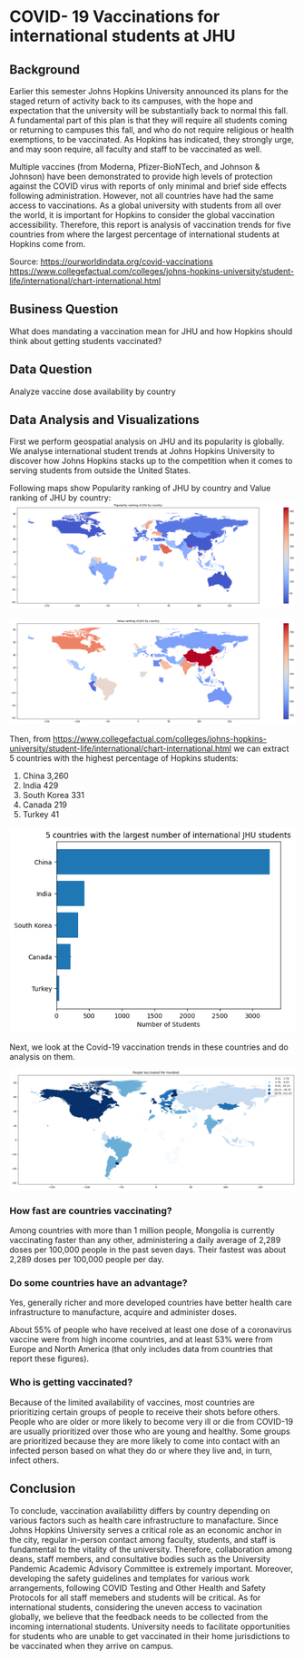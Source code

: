 # COVID- 19 Vaccinations for international students at JHU

## Background

Earlier this semester Johns Hopkins University announced its plans for the staged return of activity back to its campuses, with the hope and expectation that the university will be substantially back to normal this fall.  A fundamental part of this plan is that they will require all students coming or returning to campuses this fall, and who do not require religious or health exemptions, to be vaccinated. As Hopkins has indicated, they strongly urge, and may soon require, all faculty and staff to be vaccinated as well.

Multiple vaccines (from Moderna, Pfizer-BioNTech, and Johnson & Johnson) have been demonstrated to provide high levels of protection against the COVID virus with reports of only minimal and brief side effects following administration. However, not all countries have had the same access to vaccinations. As a global university with students from all over the world, it is important for Hopkins to consider the global vaccination accessibility. Therefore, this report is analysis of vaccination trends for five countries from where the largest percentage of international students at Hopkins come from. 

Source: https://ourworldindata.org/covid-vaccinations
        https://www.collegefactual.com/colleges/johns-hopkins-university/student-life/international/chart-international.html


## Business Question

What does mandating a vaccination mean for JHU and how Hopkins should think about getting students vaccinated?

## Data Question 

Analyze vaccine dose availability by country  


## Data Analysis and Visualizations

First we perform geospatial analysis on JHU and its popularity is globally. We analyse international student trends at Johns Hopkins University to discover how Johns Hopkins stacks up to the competition when it comes to serving students from outside the United States.

Following maps show Popularity ranking of JHU by country and Value ranking of JHU by country: 
![](https://github.com/DurdonaG/covidvaccination_for_jhustudents/blob/main/Images/PopularityRankingJHU.png) 

![](https://github.com/DurdonaG/covidvaccination_for_jhustudents/blob/main/Images/ValueRanking.png)

Then, from https://www.collegefactual.com/colleges/johns-hopkins-university/student-life/international/chart-international.html we can extract 5 countries with the highest percentage of Hopkins students:
1. China 3,260
2. India 429
3. South Korea 331
4. Canada 219 
5. Turkey 41 


![](https://github.com/DurdonaG/covidvaccination_for_jhustudents/blob/main/Images/international%20student%20countries.png)


Next, we look at the Covid-19 vaccination trends in these countries and do analysis on them. 

![](https://github.com/DurdonaG/covidvaccination_for_jhustudents/blob/main/Images/vaccinatedpeople.png)


### How fast are countries vaccinating?

Among countries with more than 1 million people, Mongolia is currently vaccinating faster than any other, administering a daily average of 2,289 doses per 100,000 people in the past seven days. Their fastest was about 2,289 doses per 100,000 people per day.


### Do some countries have an advantage?

Yes, generally richer and more developed countries have better health care infrastructure to manufacture, acquire and administer doses.

About 55% of people who have received at least one dose of a coronavirus vaccine were from high income countries, and at least 53% were from Europe and North America (that only includes data from countries that report these figures).


### Who is getting vaccinated?

Because of the limited availability of vaccines, most countries are prioritizing certain groups of people to receive their shots before others. People who are older or more likely to become very ill or die from COVID-19 are usually prioritized over those who are young and healthy. Some groups are prioritized because they are more likely to come into contact with an infected person based on what they do or where they live and, in turn, infect others.


## Conclusion 

To conclude, vaccination availabilitty differs by country depending on various factors such as health care infrastructure to manafacture. 
Since Johns Hopkins University serves a critical role as an economic anchor in the city, regular in-person contact among faculty, students, and staff is fundamental to the vitality of the university. Therefore, collaboration among deans, staff members, and consultative bodies such as the University Pandemic Academic Advisory Committee is extremely important. Moreover, developing the safety guidelines and templates for various work arrangements, following COVID Testing and Other Health and Safety Protocols for all staff memebers and students will be critical.
As for international students, considering the uneven access to vacination globally, we believe that the feedback needs to be collected from the incoming international students. University needs to facilitate opportunities for students who are unable to get vaccinated in their home jurisdictions to be vaccinated when they arrive on campus.

